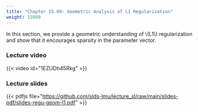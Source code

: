 ```yaml
---
title: "Chapter 15.09: Geometric Analysis of L1 Regularization"
weight: 15009
---
```

In this section, we provide a geometric understanding of \\(L1\\) regularization and show that it encourages sparsity in the parameter vector.

<!--more-->

### Lecture video

{{< video id="1EZUDh45Rkg" >}}

### Lecture slides

{{< pdfjs file="https://github.com/slds-lmu/lecture_sl/raw/main/slides-pdf/slides-regu-geom-l1.pdf" >}}
